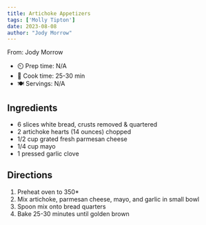 ```yaml
---
title: Artichoke Appetizers
tags: ['Molly Tipton']
date: 2023-08-08
author: "Jody Morrow"
---
```

From: Jody Morrow

- ⏲️ Prep time: N/A
- 🍳 Cook time: 25-30 min
- 🍽️ Servings: N/A

## Ingredients

- 6 slices white bread, crusts removed & quartered
- 2 artichoke hearts (14 ounces) chopped
- 1/2 cup grated fresh parmesan cheese
- 1/4 cup mayo
- 1 pressed garlic clove

## Directions

1. Preheat oven to 350*
2. Mix artichoke, parmesan cheese, mayo, and garlic in small bowl
3. Spoon mix onto bread quarters
4. Bake 25-30 minutes until golden brown
